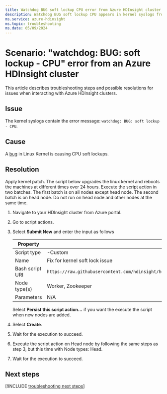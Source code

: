 ```yaml
---
title: Watchdog BUG soft lockup CPU error from Azure HDInsight cluster
description: Watchdog BUG soft lockup CPU appears in kernel syslogs from Azure HDInsight cluster
ms.service: azure-hdinsight
ms.topic: troubleshooting
ms.date: 05/09/2024
---
```


# Scenario: "watchdog: BUG: soft lockup - CPU" error from an Azure HDInsight cluster

This article describes troubleshooting steps and possible resolutions for issues when interacting with Azure HDInsight clusters.

## Issue

The kernel syslogs contain the error message: `watchdog: BUG: soft lockup - CPU`.

## Cause

A [bug](https://bugzilla.kernel.org/show_bug.cgi?id=199437) in Linux Kernel is causing CPU soft lockups.

## Resolution

Apply kernel patch. The script below upgrades the linux kernel and reboots the machines at different times over 24 hours. Execute the script action in two batches. The first batch is on all nodes except head node. The second batch is on head node. Do not run on head node and other nodes at the same time.

1. Navigate to your HDInsight cluster from Azure portal.

1. Go to script actions.

1. Select **Submit New** and enter the input as follows

    | Property | Value |
    | --- | --- |
    | Script type | -Custom |
    | Name |Fix for kernel soft lock issue |
    | Bash script URI |`https://raw.githubusercontent.com/hdinsight/hdinsight.github.io/master/ClusterCRUD/KernelSoftLockFix/scripts/KernelSoftLockIssue_FixAndReboot.sh` |
    | Node type(s) |Worker, Zookeeper |
    | Parameters |N/A |

    Select **Persist this script action...** if you want the execute the script when new nodes are added.

1. Select **Create**.

1. Wait for the execution to succeed.

1. Execute the script action on Head node by following the same steps as step 3, but this time with Node types: Head.

1. Wait for the execution to succeed.

## Next steps

[!INCLUDE [troubleshooting next steps](../includes/hdinsight-troubleshooting-next-steps.md)]
